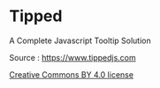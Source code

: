 # Tipped
A Complete Javascript Tooltip Solution

Source : https://www.tippedjs.com

[Creative Commons BY 4.0 license](https://creativecommons.org/licenses/by/4.0)
